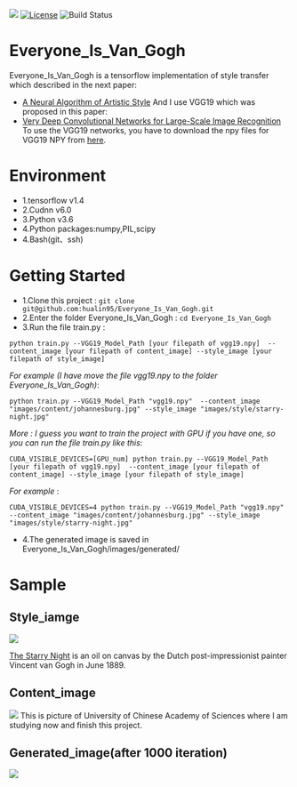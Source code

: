 ![](https://github.com/hualin95/Everyone_Is_Van_Gogh/blob/master/docs/logo.png)
[![License](https://img.shields.io/badge/License-MIT-blue.svg)](https://github.com/hualin95/Everyone_Is_Van_Gogh/blob/master/LICENSE) 
![Build Status](https://img.shields.io/appveyor/ci/gruntjs/grunt/master.svg)
# Everyone_Is_Van_Gogh
Everyone_Is_Van_Gogh is a tensorflow implementation of style transfer which described in the next paper:
* [A Neural Algorithm of Artistic Style](https://arxiv.org/pdf/1508.06576v2.pdf)
And I use VGG19 which was proposed in this paper:
* [Very Deep Convolutional Networks for Large-Scale Image Recognition](https://arxiv.org/abs/1409.1556)
To use the VGG19 networks, you have to download the npy files for VGG19 NPY from [here](https://mega.nz/#!xZ8glS6J!MAnE91ND_WyfZ_8mvkuSa2YcA7q-1ehfSm-Q1fxOvvs).

# Environment
* 1.tensorflow v1.4
* 2.Cudnn v6.0
* 3.Python v3.6 
* 4.Python packages:numpy,PIL,scipy
* 4.Bash(git、ssh)

# Getting Started
* 1.Clone this project : `git clone git@github.com:hualin95/Everyone_Is_Van_Gogh.git`
* 2.Enter the folder Everyone_Is_Van_Gogh : `cd Everyone_Is_Van_Gogh`
* 3.Run the file train.py : 
```
python train.py --VGG19_Model_Path [your filepath of vgg19.npy]  --content_image [your filepath of content_image] --style_image [your filepath of style_image]
```
*For example (I have move the file vgg19.npy to the folder Everyone_Is_Van_Gogh)*: 
```
python train.py --VGG19_Model_Path "vgg19.npy"  --content_image "images/content/johannesburg.jpg" --style_image "images/style/starry-night.jpg"
```
*More : I guess you want to train the project with GPU if you have one, so you can run the file train.py like this*:
```
CUDA_VISIBLE_DEVICES=[GPU_num] python train.py --VGG19_Model_Path [your filepath of vgg19.npy]  --content_image [your filepath of content_image] --style_image [your filepath of style_image]
```
*For example* : 
```
CUDA_VISIBLE_DEVICES=4 python train.py --VGG19_Model_Path "vgg19.npy"  --content_image "images/content/johannesburg.jpg" --style_image "images/style/starry-night.jpg"
```
* 4.The generated image is saved in Everyone_Is_Van_Gogh/images/generated/

# Sample
## Style_iamge
![](https://github.com/hualin95/Everyone_Is_Van_Gogh/blob/master/images/style/starry-night.jpg)

[The Starry Night](https://www.moma.org/learn/moma_learning/vincent-van-gogh-the-starry-night-1889) is an oil on canvas by the Dutch post-impressionist painter Vincent van Gogh in June 1889.
## Content_image
![](https://github.com/hualin95/Everyone_Is_Van_Gogh/blob/master/images/content/ucas1.jpg) 
This is picture of University of Chinese Academy of Sciences where I am studying now and finish this project.
## Generated_image(after 1000 iteration)
![](https://github.com/hualin95/Everyone_Is_Van_Gogh/blob/master/images/generated/ucas1_starry-night.png)
